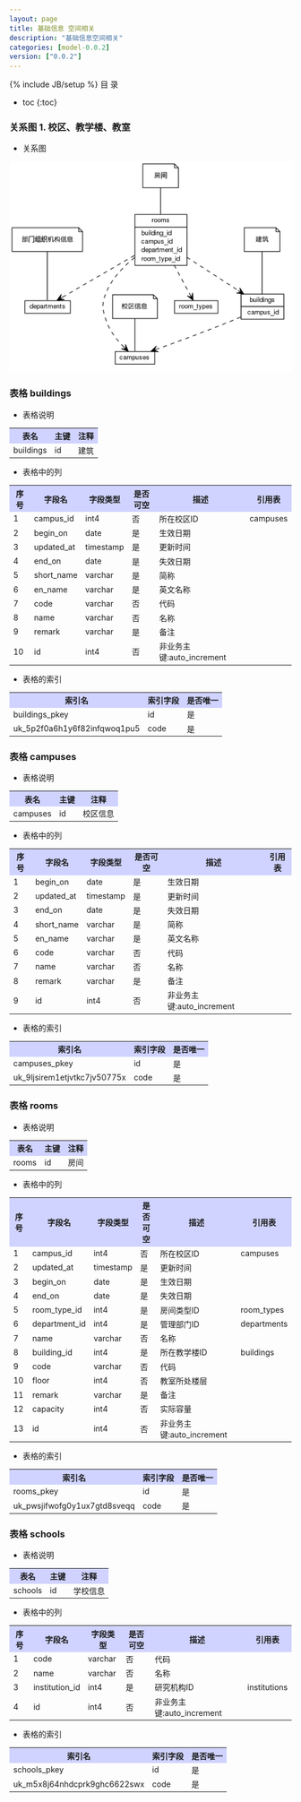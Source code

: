 ```yaml
---
layout: page
title: 基础信息 空间相关
description: "基础信息空间相关"
categories: [model-0.0.2]
version: ["0.0.2"]
---
```

{% include JB/setup %}
 目  录

* toc
{:toc}


### 关系图 1. 校区、教学楼、教室
  * 关系图
  
![校区、教学楼、教室](images/space.png)



### 表格 buildings

  * 表格说明

<table class="table table-bordered table-striped table-condensed">
<tr><th style="background-color:#D0D3FF">表名</th><th style="background-color:#D0D3FF">主键</th><th style="background-color:#D0D3FF">注释</th>  </tr>
<tr><td>buildings</td><td>id</td><td>建筑</td>  </tr>
</table>

  * 表格中的列

<table class="table table-bordered table-striped table-condensed">
<tr><th style="background-color:#D0D3FF">序号</th><th style="background-color:#D0D3FF">字段名</th><th style="background-color:#D0D3FF">字段类型</th><th style="background-color:#D0D3FF">是否可空</th><th style="background-color:#D0D3FF">描述</th><th style="background-color:#D0D3FF">引用表</th>  </tr>
<tr><td>1</td><td>campus_id</td><td>int4</td><td>否</td><td>所在校区ID</td><td>campuses</td>  </tr>
<tr><td>2</td><td>begin_on</td><td>date</td><td>是</td><td>生效日期</td><td></td>  </tr>
<tr><td>3</td><td>updated_at</td><td>timestamp</td><td>是</td><td>更新时间</td><td></td>  </tr>
<tr><td>4</td><td>end_on</td><td>date</td><td>是</td><td>失效日期</td><td></td>  </tr>
<tr><td>5</td><td>short_name</td><td>varchar</td><td>是</td><td>简称</td><td></td>  </tr>
<tr><td>6</td><td>en_name</td><td>varchar</td><td>是</td><td>英文名称</td><td></td>  </tr>
<tr><td>7</td><td>code</td><td>varchar</td><td>否</td><td>代码</td><td></td>  </tr>
<tr><td>8</td><td>name</td><td>varchar</td><td>否</td><td>名称</td><td></td>  </tr>
<tr><td>9</td><td>remark</td><td>varchar</td><td>是</td><td>备注</td><td></td>  </tr>
<tr><td>10</td><td>id</td><td>int4</td><td>否</td><td>非业务主键:auto_increment</td><td></td>  </tr>
</table>

 
  * 表格的索引

<table class="table table-bordered table-striped table-condensed">
  <tr>
<th style="background-color:#D0D3FF">索引名</th><th style="background-color:#D0D3FF">索引字段</th><th style="background-color:#D0D3FF">是否唯一</th>  </tr>
<tr><td>buildings_pkey</td><td>id&nbsp;</td><td>是</td>  </tr>
<tr><td>uk_5p2f0a6h1y6f82infqwoq1pu5</td><td>code&nbsp;</td><td>是</td>  </tr>
</table>

### 表格 campuses

  * 表格说明

<table class="table table-bordered table-striped table-condensed">
<tr><th style="background-color:#D0D3FF">表名</th><th style="background-color:#D0D3FF">主键</th><th style="background-color:#D0D3FF">注释</th>  </tr>
<tr><td>campuses</td><td>id</td><td>校区信息</td>  </tr>
</table>

  * 表格中的列

<table class="table table-bordered table-striped table-condensed">
<tr><th style="background-color:#D0D3FF">序号</th><th style="background-color:#D0D3FF">字段名</th><th style="background-color:#D0D3FF">字段类型</th><th style="background-color:#D0D3FF">是否可空</th><th style="background-color:#D0D3FF">描述</th><th style="background-color:#D0D3FF">引用表</th>  </tr>
<tr><td>1</td><td>begin_on</td><td>date</td><td>是</td><td>生效日期</td><td></td>  </tr>
<tr><td>2</td><td>updated_at</td><td>timestamp</td><td>是</td><td>更新时间</td><td></td>  </tr>
<tr><td>3</td><td>end_on</td><td>date</td><td>是</td><td>失效日期</td><td></td>  </tr>
<tr><td>4</td><td>short_name</td><td>varchar</td><td>是</td><td>简称</td><td></td>  </tr>
<tr><td>5</td><td>en_name</td><td>varchar</td><td>是</td><td>英文名称</td><td></td>  </tr>
<tr><td>6</td><td>code</td><td>varchar</td><td>否</td><td>代码</td><td></td>  </tr>
<tr><td>7</td><td>name</td><td>varchar</td><td>否</td><td>名称</td><td></td>  </tr>
<tr><td>8</td><td>remark</td><td>varchar</td><td>是</td><td>备注</td><td></td>  </tr>
<tr><td>9</td><td>id</td><td>int4</td><td>否</td><td>非业务主键:auto_increment</td><td></td>  </tr>
</table>

 
  * 表格的索引

<table class="table table-bordered table-striped table-condensed">
  <tr>
<th style="background-color:#D0D3FF">索引名</th><th style="background-color:#D0D3FF">索引字段</th><th style="background-color:#D0D3FF">是否唯一</th>  </tr>
<tr><td>campuses_pkey</td><td>id&nbsp;</td><td>是</td>  </tr>
<tr><td>uk_9ljsirem1etjvtkc7jv50775x</td><td>code&nbsp;</td><td>是</td>  </tr>
</table>

### 表格 rooms

  * 表格说明

<table class="table table-bordered table-striped table-condensed">
<tr><th style="background-color:#D0D3FF">表名</th><th style="background-color:#D0D3FF">主键</th><th style="background-color:#D0D3FF">注释</th>  </tr>
<tr><td>rooms</td><td>id</td><td>房间</td>  </tr>
</table>

  * 表格中的列

<table class="table table-bordered table-striped table-condensed">
<tr><th style="background-color:#D0D3FF">序号</th><th style="background-color:#D0D3FF">字段名</th><th style="background-color:#D0D3FF">字段类型</th><th style="background-color:#D0D3FF">是否可空</th><th style="background-color:#D0D3FF">描述</th><th style="background-color:#D0D3FF">引用表</th>  </tr>
<tr><td>1</td><td>campus_id</td><td>int4</td><td>否</td><td>所在校区ID</td><td>campuses</td>  </tr>
<tr><td>2</td><td>updated_at</td><td>timestamp</td><td>是</td><td>更新时间</td><td></td>  </tr>
<tr><td>3</td><td>begin_on</td><td>date</td><td>是</td><td>生效日期</td><td></td>  </tr>
<tr><td>4</td><td>end_on</td><td>date</td><td>是</td><td>失效日期</td><td></td>  </tr>
<tr><td>5</td><td>room_type_id</td><td>int4</td><td>是</td><td>房间类型ID</td><td>room_types</td>  </tr>
<tr><td>6</td><td>department_id</td><td>int4</td><td>是</td><td>管理部门ID</td><td>departments</td>  </tr>
<tr><td>7</td><td>name</td><td>varchar</td><td>否</td><td>名称</td><td></td>  </tr>
<tr><td>8</td><td>building_id</td><td>int4</td><td>是</td><td>所在教学楼ID</td><td>buildings</td>  </tr>
<tr><td>9</td><td>code</td><td>varchar</td><td>否</td><td>代码</td><td></td>  </tr>
<tr><td>10</td><td>floor</td><td>int4</td><td>否</td><td>教室所处楼层</td><td></td>  </tr>
<tr><td>11</td><td>remark</td><td>varchar</td><td>是</td><td>备注</td><td></td>  </tr>
<tr><td>12</td><td>capacity</td><td>int4</td><td>否</td><td>实际容量</td><td></td>  </tr>
<tr><td>13</td><td>id</td><td>int4</td><td>否</td><td>非业务主键:auto_increment</td><td></td>  </tr>
</table>

 
  * 表格的索引

<table class="table table-bordered table-striped table-condensed">
  <tr>
<th style="background-color:#D0D3FF">索引名</th><th style="background-color:#D0D3FF">索引字段</th><th style="background-color:#D0D3FF">是否唯一</th>  </tr>
<tr><td>rooms_pkey</td><td>id&nbsp;</td><td>是</td>  </tr>
<tr><td>uk_pwsjifwofg0y1ux7gtd8sveqq</td><td>code&nbsp;</td><td>是</td>  </tr>
</table>

### 表格 schools

  * 表格说明

<table class="table table-bordered table-striped table-condensed">
<tr><th style="background-color:#D0D3FF">表名</th><th style="background-color:#D0D3FF">主键</th><th style="background-color:#D0D3FF">注释</th>  </tr>
<tr><td>schools</td><td>id</td><td>学校信息</td>  </tr>
</table>

  * 表格中的列

<table class="table table-bordered table-striped table-condensed">
<tr><th style="background-color:#D0D3FF">序号</th><th style="background-color:#D0D3FF">字段名</th><th style="background-color:#D0D3FF">字段类型</th><th style="background-color:#D0D3FF">是否可空</th><th style="background-color:#D0D3FF">描述</th><th style="background-color:#D0D3FF">引用表</th>  </tr>
<tr><td>1</td><td>code</td><td>varchar</td><td>否</td><td>代码</td><td></td>  </tr>
<tr><td>2</td><td>name</td><td>varchar</td><td>否</td><td>名称</td><td></td>  </tr>
<tr><td>3</td><td>institution_id</td><td>int4</td><td>是</td><td>研究机构ID</td><td>institutions</td>  </tr>
<tr><td>4</td><td>id</td><td>int4</td><td>否</td><td>非业务主键:auto_increment</td><td></td>  </tr>
</table>

 
  * 表格的索引

<table class="table table-bordered table-striped table-condensed">
  <tr>
<th style="background-color:#D0D3FF">索引名</th><th style="background-color:#D0D3FF">索引字段</th><th style="background-color:#D0D3FF">是否唯一</th>  </tr>
<tr><td>schools_pkey</td><td>id&nbsp;</td><td>是</td>  </tr>
<tr><td>uk_m5x8j64nhdcprk9ghc6622swx</td><td>code&nbsp;</td><td>是</td>  </tr>
</table>
